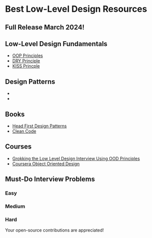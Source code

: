# Best Low-Level Design Resources

## Full Release March 2024!

## Low-Level Design Fundamentals
- [OOP Principles](https://medium.com/from-the-scratch/oop-everything-you-need-to-know-about-object-oriented-programming-aee3c18e281b)
- [DRY Principle](https://github.com/ashishps1/awesome-low-level-design/blob/main/concepts/DRY.md) 
- [KISS Princple](https://www.interaction-design.org/literature/topics/keep-it-simple-stupid#:~:text=The%20KISS%20principle%20in%20design%20emphasizes%20simplicity%2C%20advising%20to%20avoid,but%20apply%20to%20different%20contexts.)

## Design Patterns 
- []()
- []()

## Books 
- [Head First Design Patterns](https://github.com/ksatria/MK-Design-Pattern/blob/master/Ebook/Head%20First%20Design%20Patterns.pdf)
- [Clean Code](https://github.com/jnguyen095/clean-code/blob/master/Clean.Code.A.Handbook.of.Agile.Software.Craftsmanship.pdf)

## Courses 
- [Grokking the Low Level Design Interview Using OOD Principles](https://www.educative.io/courses/grokking-the-low-level-design-interview-using-ood-principles)
- [Coursera Object Oriented Design](https://www.coursera.org/learn/object-oriented-design?irclickid=wqNXv80BIzDURAJ0MCSlOTuBUkH1PB15yVkd2Y0&irgwc=1&utm_medium=partners&utm_source=impact&utm_campaign=3294490&utm_content=b2c)

## Must-Do Interview Problems

### Easy

### Medium

### Hard

Your open-source contributions are appreciated! 
